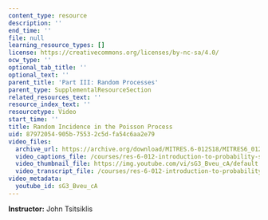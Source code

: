 ```yaml
---
content_type: resource
description: ''
end_time: ''
file: null
learning_resource_types: []
license: https://creativecommons.org/licenses/by-nc-sa/4.0/
ocw_type: ''
optional_tab_title: ''
optional_text: ''
parent_title: 'Part III: Random Processes'
parent_type: SupplementalResourceSection
related_resources_text: ''
resource_index_text: ''
resourcetype: Video
start_time: ''
title: Random Incidence in the Poisson Process
uid: 87972054-905b-7553-2c5d-fa54c6aa2e79
video_files:
  archive_url: https://archive.org/download/MITRES.6-012S18/MITRES6_012S18_L23-07_300k.mp4
  video_captions_file: /courses/res-6-012-introduction-to-probability-spring-2018/fe62ca9968fb5a18b5907b85e8fe848e_sG3_Bveu_cA.vtt
  video_thumbnail_file: https://img.youtube.com/vi/sG3_Bveu_cA/default.jpg
  video_transcript_file: /courses/res-6-012-introduction-to-probability-spring-2018/332143a27afa79791971c948f82b032a_sG3_Bveu_cA.pdf
video_metadata:
  youtube_id: sG3_Bveu_cA
---
```


**Instructor:** John Tsitsiklis

